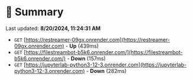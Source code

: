# 📖 Summary
Last updated: **8/20/2024, 11:24:31 AM**

- `GET` [https://restreamer-09gx.onrender.com](https://restreamer-09gx.onrender.com) - **Up** (439ms)
- `GET` [https://filestreambot-b5k6.onrender.com/](https://filestreambot-b5k6.onrender.com/) - **Down** (157ms)
- `GET` [https://jupyterlab-python3-12-3.onrender.com](https://jupyterlab-python3-12-3.onrender.com) - **Down** (282ms)
